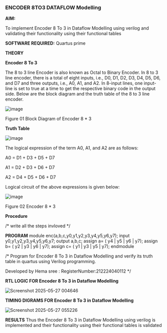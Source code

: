 ### ENCODER 8TO3 DATAFLOW Modelling

**AIM:**

To implement  Encoder 8 To 3 in Dataflow Modelling using verilog and validating their functionality using their functional tables

**SOFTWARE REQUIRED:** Quartus prime

**THEORY**

**Encoder 8 To 3**

The 8 to 3 line Encoder is also known as Octal to Binary Encoder. In 8 to 3 line encoder, there is a total of eight inputs, i.e., D0, D1, D2, D3, D4, D5, D6, and D7 and three outputs, i.e., A0, A1, and A2. In 8-input lines, one input-line is set to true at a time to get the respective binary code in the output side. Below are the block diagram and the truth table of the 8 to 3 line encoder.

![image](https://github.com/naavaneetha/ENCODER8TO3DATAFLOW/assets/154305477/0bc242c1-eb9e-4c47-afe5-30428470efc3)

Figure 01  Block Diagram of Encoder 8 * 3

**Truth Table**

![image](https://github.com/naavaneetha/ENCODER8TO3DATAFLOW/assets/154305477/35496b14-ae6e-4cd1-9abd-d6736b576575)

The logical expression of the term A0, A1, and A2 are as follows:

A0 = D1 + D3 + D5 + D7

A1 = D2 + D3 + D6 + D7

A2 = D4 + D5 + D6 + D7

Logical circuit of the above expressions is given below:

![image](https://github.com/naavaneetha/ENCODER8TO3DATAFLOW/assets/154305477/95acaee6-c873-4c75-89eb-ef09fb158053)

Figure 02  Encoder 8 * 3

**Procedure**

/* write all the steps invloved */

**PROGRAM**
module enc(a,b,c,y0,y1,y2,y3,y4,y5,y6,y7); 
input y0,y1,y2,y3,y4,y5,y6,y7; 
output a,b,c; 
assign a= ( y4 | y5 | y6 | y7); 
assign b= ( y2 | y3 | y6 | y7); 
assign c= ( y1 | y3 | y5 | y7); 
endmodule 

/* Program for Encoder 8 To 3 in Dataflow Modelling and verify its truth table in quartus using Verilog programming. 

Developed by Hema sree : RegisterNumber:212224040112
*/

**RTL LOGIC FOR Encoder 8 To 3 in Dataflow Modelling**

![Screenshot 2025-05-27 004646](https://github.com/user-attachments/assets/66343b66-7e13-48a0-9291-6f71f4b00587)

**TIMING DIGRAMS FOR Encoder 8 To 3 in Dataflow Modelling**

![Screenshot 2025-05-27 055226](https://github.com/user-attachments/assets/35a03e4f-3ffc-4d4c-8d05-e5e7c84f64c5)

**RESULTS**
Thus the Encoder 8 To 3 in Dataflow Modelling using verilog is implemented and their functionality using their functional tables is validated



